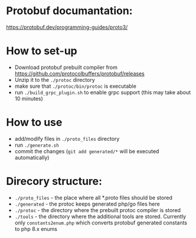 # Protobuf documantation:
https://protobuf.dev/programming-guides/proto3/


# How to set-up
- Download protobuf prebuilt compiler from https://github.com/protocolbuffers/protobuf/releases
- Unzip it to the `./protoc` directory
- make sure that `./protoc/bin/protoc` is executable 
- run `./build_grpc_plugin.sh` to enable grpc support (this may take about 10 minutes)

# How to use
- add/modify files in `./proto_files` directory
- run `./generate.sh`
- commit the changes (`git add generated/*` will be executed automatically)


# Direcory structure:
- `./proto_files` - the place where all *.proto files should be stored
- `./generated` - the protoc keeps generated php/go files here
- `./protoc` - the directory where the prebuilt protoc compiler is stored
- `./tools` - the directory where the additional tools are stored. Currently only `constants2enum.php` which converts 
  protobuf generated constants to php 8.x enums